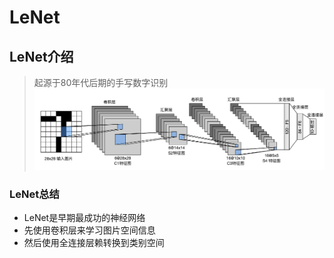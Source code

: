 # LeNet

## LeNet介绍
> 起源于80年代后期的手写数字识别
![LeNet](assest/%E7%BB%8F%E5%85%B8%E5%8D%B7%E7%A7%AF%E7%A5%9E%E7%BB%8F%E7%BD%91%E7%BB%9C/IMG_20220906-215604672.png)  

### LeNet总结
- LeNet是早期最成功的神经网络
- 先使用卷积层来学习图片空间信息
- 然后使用全连接层赖转换到类别空间